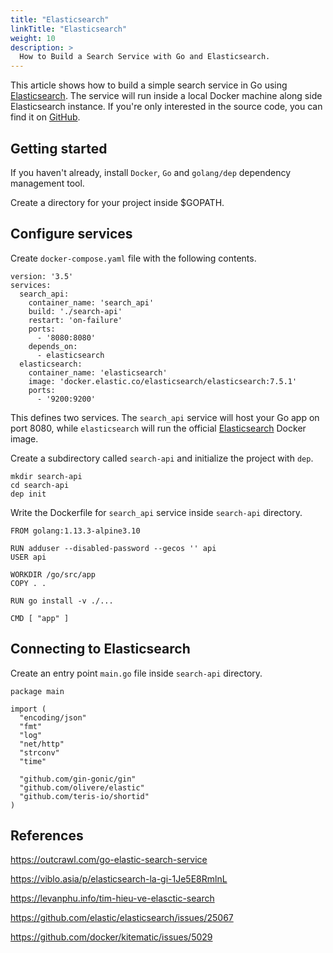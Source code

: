 ```yaml
---
title: "Elasticsearch"
linkTitle: "Elasticsearch"
weight: 10
description: >
  How to Build a Search Service with Go and Elasticsearch.
---
```


This article shows how to build a simple search service in Go using <a href="https://www.elastic.co/">Elasticsearch</a>. The service will run inside a local Docker machine along side Elasticsearch instance. If you're only interested in the source code, you can find it on <a href="https://github.com/tinrab/go-elasticsearch-example">GitHub</a>.

## Getting started

If you haven't already, install `Docker`, `Go` and `golang/dep` dependency management tool.

Create a directory for your project inside $GOPATH.

## Configure services

Create `docker-compose.yaml` file with the following contents.

```
version: '3.5'
services:
  search_api:
    container_name: 'search_api'
    build: './search-api'
    restart: 'on-failure'
    ports:
      - '8080:8080'
    depends_on:
      - elasticsearch
  elasticsearch:
    container_name: 'elasticsearch'
    image: 'docker.elastic.co/elasticsearch/elasticsearch:7.5.1'
    ports:
      - '9200:9200'
```

This defines two services. The `search_api` service will host your Go app on port 8080, while `elasticsearch` will run the official <a href="https://www.elastic.co/guide/en/elasticsearch/reference/current/docker.html">Elasticsearch</a> Docker image.

Create a subdirectory called `search-api` and initialize the project with `dep`.

```
mkdir search-api
cd search-api
dep init
```

Write the Dockerfile for `search_api` service inside `search-api` directory.

```
FROM golang:1.13.3-alpine3.10

RUN adduser --disabled-password --gecos '' api
USER api

WORKDIR /go/src/app
COPY . .

RUN go install -v ./...

CMD [ "app" ]
```

## Connecting to Elasticsearch

Create an entry point `main.go` file inside `search-api` directory.

```
package main

import (
  "encoding/json"
  "fmt"
  "log"
  "net/http"
  "strconv"
  "time"

  "github.com/gin-gonic/gin"
  "github.com/olivere/elastic"
  "github.com/teris-io/shortid"
)
```

## References

https://outcrawl.com/go-elastic-search-service

https://viblo.asia/p/elasticsearch-la-gi-1Je5E8RmlnL

https://levanphu.info/tim-hieu-ve-elasctic-search

https://github.com/elastic/elasticsearch/issues/25067

https://github.com/docker/kitematic/issues/5029